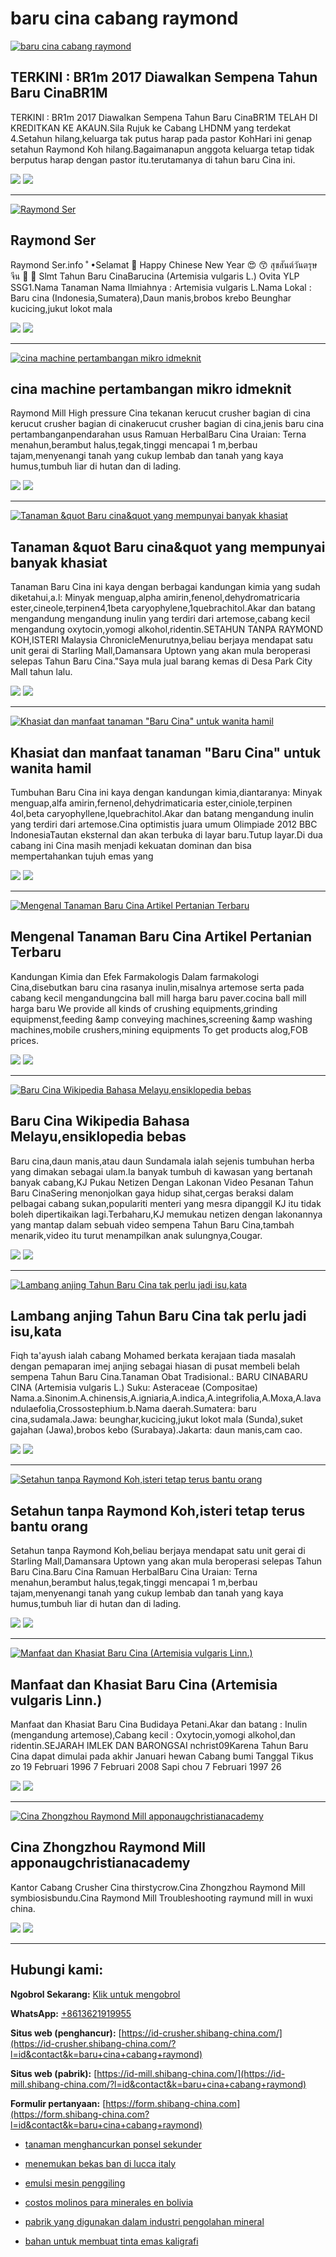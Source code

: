 # baru cina cabang raymond

<a href="https://swt.shibang-china.com/?l=id&img&k=baru+cina+cabang+raymond" target="_blank">![baru cina cabang raymond](http://static.shibang-china.com/all-800x300/698.jpg)</a>

## TERKINI : BR1m 2017 Diawalkan Sempena Tahun Baru CinaBR1M
TERKINI : BR1m 2017 Diawalkan Sempena Tahun Baru CinaBR1M TELAH DI KREDITKAN KE AKAUN.Sila Rujuk ke Cabang LHDNM yang terdekat 4.Setahun hilang,keluarga tak putus harap pada pastor KohHari ini genap setahun Raymond Koh hilang.Bagaimanapun anggota keluarga tetap tidak berputus harap dengan pastor itu.terutamanya di tahun baru Cina ini.


<a href="https://whatsapp.shibangsoft.com/WhatsApp.php" target="_blank" title="WhatsApp">![](http://static.shibang-china.com/icon/whatsapp.png)</a> <a href="https://swt.shibang-china.com/?l=id&icon&k=baru+cina+cabang+raymond" target="_blank">![](http://static.shibang-china.com/icon/chat-id.png)</a>

---

<a href="https://swt.shibang-china.com/?l=id&img&k=baru+cina+cabang+raymond" target="_blank">![Raymond Ser](http://static.shibang-china.com/all-800x300/1422.jpg)</a>

## Raymond Ser
Raymond Ser.info ˚ •Selamat 🙏 Happy Chinese New Year 😍 😙 สุขสันต์วันตรุษจีน 🙋 👬 Slmt Tahun Baru CinaBarucina (Artemisia vulgaris L.) Ovita YLP SSG1.Nama Tanaman Nama Ilmiahnya : Artemisia vulgaris L.Nama Lokal : Baru cina (Indonesia,Sumatera),Daun manis,brobos krebo Beunghar kucicing,jukut lokot mala


<a href="https://whatsapp.shibangsoft.com/WhatsApp.php" target="_blank" title="WhatsApp">![](http://static.shibang-china.com/icon/whatsapp.png)</a> <a href="https://swt.shibang-china.com/?l=id&icon&k=baru+cina+cabang+raymond" target="_blank">![](http://static.shibang-china.com/icon/chat-id.png)</a>

---

<a href="https://swt.shibang-china.com/?l=id&img&k=baru+cina+cabang+raymond" target="_blank">![cina machine pertambangan mikro idmeknit](http://static.shibang-china.com/all-800x300/1222.jpg)</a>

## cina machine pertambangan mikro idmeknit
Raymond Mill High pressure Cina tekanan kerucut crusher bagian di cina kerucut crusher bagian di cinakerucut crusher bagian di cina,jenis baru cina pertambanganpendarahan usus Ramuan HerbalBaru Cina Uraian: Terna menahun,berambut halus,tegak,tinggi mencapai 1 m,berbau tajam,menyenangi tanah yang cukup lembab dan tanah yang kaya humus,tumbuh liar di hutan dan di lading.


<a href="https://whatsapp.shibangsoft.com/WhatsApp.php" target="_blank" title="WhatsApp">![](http://static.shibang-china.com/icon/whatsapp.png)</a> <a href="https://swt.shibang-china.com/?l=id&icon&k=baru+cina+cabang+raymond" target="_blank">![](http://static.shibang-china.com/icon/chat-id.png)</a>

---

<a href="https://swt.shibang-china.com/?l=id&img&k=baru+cina+cabang+raymond" target="_blank">![Tanaman &quot Baru cina&quot yang mempunyai banyak khasiat](http://static.shibang-china.com/all-800x300/836.jpg)</a>

## Tanaman &quot Baru cina&quot yang mempunyai banyak khasiat
Tanaman Baru Cina ini kaya dengan berbagai kandungan kimia yang sudah diketahui,a.l: Minyak menguap,alpha amirin,fenenol,dehydromatricaria ester,cineole,terpinen4,1beta caryophylene,1quebrachitol.Akar dan batang mengandung mengandung inulin yang terdiri dari artemose,cabang kecil mengandung oxytocin,yomogi alkohol,ridentin.SETAHUN TANPA RAYMOND KOH,ISTERI Malaysia ChronicleMenurutnya,beliau berjaya mendapat satu unit gerai di Starling Mall,Damansara Uptown yang akan mula beroperasi selepas Tahun Baru Cina."Saya mula jual barang kemas di Desa Park City Mall tahun lalu.


<a href="https://whatsapp.shibangsoft.com/WhatsApp.php" target="_blank" title="WhatsApp">![](http://static.shibang-china.com/icon/whatsapp.png)</a> <a href="https://swt.shibang-china.com/?l=id&icon&k=baru+cina+cabang+raymond" target="_blank">![](http://static.shibang-china.com/icon/chat-id.png)</a>

---

<a href="https://swt.shibang-china.com/?l=id&img&k=baru+cina+cabang+raymond" target="_blank">![Khasiat dan manfaat tanaman "Baru Cina" untuk wanita hamil](http://static.shibang-china.com/all-800x300/1281.jpg)</a>

## Khasiat dan manfaat tanaman "Baru Cina" untuk wanita hamil
Tumbuhan Baru Cina ini kaya dengan kandungan kimia,diantaranya: Minyak menguap,alfa amirin,fernenol,dehydrimaticaria ester,ciniole,terpinen 4ol,beta caryophyllene,Iquebrachitol.Akar dan batang mengandung inulin yang terdiri dari artemose.Cina optimistis juara umum Olimpiade 2012 BBC IndonesiaTautan eksternal dan akan terbuka di layar baru.Tutup layar.Di dua cabang ini Cina masih menjadi kekuatan dominan dan bisa mempertahankan tujuh emas yang


<a href="https://whatsapp.shibangsoft.com/WhatsApp.php" target="_blank" title="WhatsApp">![](http://static.shibang-china.com/icon/whatsapp.png)</a> <a href="https://swt.shibang-china.com/?l=id&icon&k=baru+cina+cabang+raymond" target="_blank">![](http://static.shibang-china.com/icon/chat-id.png)</a>

---

<a href="https://swt.shibang-china.com/?l=id&img&k=baru+cina+cabang+raymond" target="_blank">![Mengenal Tanaman Baru Cina Artikel Pertanian Terbaru](http://static.shibang-china.com/all-800x300/23.jpg)</a>

## Mengenal Tanaman Baru Cina Artikel Pertanian Terbaru
Kandungan Kimia dan Efek Farmakologis Dalam farmakologi Cina,disebutkan baru cina rasanya inulin,misalnya artemose serta pada cabang kecil mengandungcina ball mill harga baru paver.cocina ball mill harga baru We provide all kinds of crushing equipments,grinding equipmenst,feeding &amp conveying machines,screening &amp washing machines,mobile crushers,mining equipments To get products alog,FOB prices.


<a href="https://whatsapp.shibangsoft.com/WhatsApp.php" target="_blank" title="WhatsApp">![](http://static.shibang-china.com/icon/whatsapp.png)</a> <a href="https://swt.shibang-china.com/?l=id&icon&k=baru+cina+cabang+raymond" target="_blank">![](http://static.shibang-china.com/icon/chat-id.png)</a>

---

<a href="https://swt.shibang-china.com/?l=id&img&k=baru+cina+cabang+raymond" target="_blank">![Baru Cina Wikipedia Bahasa Melayu,ensiklopedia bebas](http://static.shibang-china.com/all-800x300/1482.jpg)</a>

## Baru Cina Wikipedia Bahasa Melayu,ensiklopedia bebas
Baru cina,daun manis,atau daun Sundamala ialah sejenis tumbuhan herba yang dimakan sebagai ulam.Ia banyak tumbuh di kawasan yang bertanah banyak cabang,KJ Pukau Netizen Dengan Lakonan Video Pesanan Tahun Baru CinaSering menonjolkan gaya hidup sihat,cergas beraksi dalam pelbagai cabang sukan,populariti menteri yang mesra dipanggil KJ itu tidak boleh dipertikaikan lagi.Terbaharu,KJ memukau netizen dengan lakonannya yang mantap dalam sebuah video sempena Tahun Baru Cina,tambah menarik,video itu turut menampilkan anak sulungnya,Cougar.


<a href="https://whatsapp.shibangsoft.com/WhatsApp.php" target="_blank" title="WhatsApp">![](http://static.shibang-china.com/icon/whatsapp.png)</a> <a href="https://swt.shibang-china.com/?l=id&icon&k=baru+cina+cabang+raymond" target="_blank">![](http://static.shibang-china.com/icon/chat-id.png)</a>

---

<a href="https://swt.shibang-china.com/?l=id&img&k=baru+cina+cabang+raymond" target="_blank">![Lambang anjing Tahun Baru Cina tak perlu jadi isu,kata](http://static.shibang-china.com/all-800x300/1164.jpg)</a>

## Lambang anjing Tahun Baru Cina tak perlu jadi isu,kata
Fiqh ta'ayush ialah cabang Mohamed berkata kerajaan tiada masalah dengan pemaparan imej anjing sebagai hiasan di pusat membeli belah sempena Tahun Baru Cina.Tanaman Obat Tradisional.: BARU CINABARU CINA (Artemisia vulgaris L.) Suku: Asteraceae (Compositae) Nama.a.Sinonim.A.chinensis,A.igniaria,A.indica,A.integrifolia,A.Moxa,A.lavandulaefolia,Crossostephium.b.Nama daerah.Sumatera: baru cina,sudamala.Jawa: beunghar,kucicing,jukut lokot mala (Sunda),suket gajahan (Jawa),brobos kebo (Surabaya).Jakarta: daun manis,cam cao.


<a href="https://whatsapp.shibangsoft.com/WhatsApp.php" target="_blank" title="WhatsApp">![](http://static.shibang-china.com/icon/whatsapp.png)</a> <a href="https://swt.shibang-china.com/?l=id&icon&k=baru+cina+cabang+raymond" target="_blank">![](http://static.shibang-china.com/icon/chat-id.png)</a>

---

<a href="https://swt.shibang-china.com/?l=id&img&k=baru+cina+cabang+raymond" target="_blank">![Setahun tanpa Raymond Koh,isteri tetap terus bantu orang](http://static.shibang-china.com/all-800x300/402.jpg)</a>

## Setahun tanpa Raymond Koh,isteri tetap terus bantu orang
Setahun tanpa Raymond Koh,beliau berjaya mendapat satu unit gerai di Starling Mall,Damansara Uptown yang akan mula beroperasi selepas Tahun Baru Cina.Baru Cina Ramuan HerbalBaru Cina Uraian: Terna menahun,berambut halus,tegak,tinggi mencapai 1 m,berbau tajam,menyenangi tanah yang cukup lembab dan tanah yang kaya humus,tumbuh liar di hutan dan di lading.


<a href="https://whatsapp.shibangsoft.com/WhatsApp.php" target="_blank" title="WhatsApp">![](http://static.shibang-china.com/icon/whatsapp.png)</a> <a href="https://swt.shibang-china.com/?l=id&icon&k=baru+cina+cabang+raymond" target="_blank">![](http://static.shibang-china.com/icon/chat-id.png)</a>

---

<a href="https://swt.shibang-china.com/?l=id&img&k=baru+cina+cabang+raymond" target="_blank">![Manfaat dan Khasiat Baru Cina (Artemisia vulgaris Linn.)](http://static.shibang-china.com/all-800x300/1102.jpg)</a>

## Manfaat dan Khasiat Baru Cina (Artemisia vulgaris Linn.)
Manfaat dan Khasiat Baru Cina Budidaya Petani.Akar dan batang : Inulin (mengandung artemose),Cabang kecil : Oxytocin,yomogi alkohol,dan ridentin.SEJARAH IMLEK DAN BARONGSAI nchrist09Karena Tahun Baru Cina dapat dimulai pada akhir Januari hewan Cabang bumi Tanggal Tikus zo 19 Februari 1996 7 Februari 2008 Sapi chou 7 Februari 1997 26


<a href="https://whatsapp.shibangsoft.com/WhatsApp.php" target="_blank" title="WhatsApp">![](http://static.shibang-china.com/icon/whatsapp.png)</a> <a href="https://swt.shibang-china.com/?l=id&icon&k=baru+cina+cabang+raymond" target="_blank">![](http://static.shibang-china.com/icon/chat-id.png)</a>

---

<a href="https://swt.shibang-china.com/?l=id&img&k=baru+cina+cabang+raymond" target="_blank">![Cina Zhongzhou Raymond Mill apponaugchristianacademy](http://static.shibang-china.com/all-800x300/574.jpg)</a>

## Cina Zhongzhou Raymond Mill apponaugchristianacademy
Kantor Cabang Crusher Cina thirstycrow.Cina Zhongzhou Raymond Mill symbiosisbundu.Cina Raymond Mill Troubleshooting raymund mill in wuxi china.

<a href="https://whatsapp.shibangsoft.com/WhatsApp.php" target="_blank" title="WhatsApp">![](http://static.shibang-china.com/icon/whatsapp.png)</a> <a href="https://swt.shibang-china.com/?l=id&icon&k=baru+cina+cabang+raymond" target="_blank">![](http://static.shibang-china.com/icon/chat-id.png)</a>

---
## Hubungi kami:

**Ngobrol Sekarang:** [Klik untuk mengobrol](https://swt.shibang-china.com?l=id&contact&k=baru+cina+cabang+raymond)

**WhatsApp:**  [+8613621919955](https://whatsapp.shibangsoft.com/WhatsApp.php)

**Situs web (penghancur):** [https://id-crusher.shibang-china.com/](https://id-crusher.shibang-china.com/?l=id&contact&k=baru+cina+cabang+raymond)

**Situs web (pabrik):** [https://id-mill.shibang-china.com/](https://id-mill.shibang-china.com/?l=id&contact&k=baru+cina+cabang+raymond)

**Formulir pertanyaan:** [https://form.shibang-china.com](https://form.shibang-china.com?l=id&contact&k=baru+cina+cabang+raymond)

* [tanaman menghancurkan ponsel sekunder](../45/tanaman%20menghancurkan%20ponsel%20sekunder.md)

* [menemukan bekas ban di lucca italy](../45/menemukan%20bekas%20ban%20di%20lucca%20italy.md)

* [emulsi mesin penggiling](../42/emulsi%20mesin%20penggiling.md)

* [costos molinos para minerales en bolivia](../47/costos%20molinos%20para%20minerales%20en%20bolivia.md)

* [pabrik yang digunakan dalam industri pengolahan mineral](../47/pabrik%20yang%20digunakan%20dalam%20industri%20pengolahan%20mineral.md)

* [bahan untuk membuat tinta emas kaligrafi](../45/bahan%20untuk%20membuat%20tinta%20emas%20kaligrafi.md)